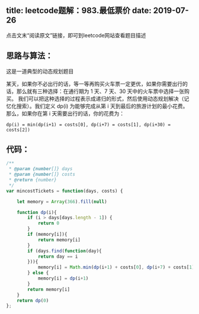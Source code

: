 title: leetcode题解：983.最低票价
date: 2019-07-26
--------------------

点击文末“阅读原文”链接，即可到leetcode网站查看题目描述

## 思路与算法：​

这是一道典型的动态规划题目

某天，如果你不必出行的话，等一等再购买火车票一定更优，如果你需要出行的话，那么就有三种选择：在通行期为 1 天、7 天、30 天中的火车票中选择一张购买。
我们可以把这种选择的过程表示成递归的形式，然后使用动态规划解决（记忆化搜索）。我们定义 dp(i) 为能够完成从第 i 天到最后的旅游计划的最小花费。那么，如果你在第 i 天需要出行的话，你的花费为：

```
dp(i) = min(dp(i+1) = costs[0], dp(i+7) = costs[1], dp(i+30) = costs[2])

```

## 代码：

```javascript
/**
 * @param {number[]} days
 * @param {number[]} costs
 * @return {number}
 */
var mincostTickets = function(days, costs) {

    let memory = Array(366).fill(null)

    function dp(i){
    	if (i > days[days.length - 1]) {
    		return 0
    	}
    	if (memory[i]){
    		return memory[i]
    	}
    	if (days.find(function(day){
    		return day == i
    	})){
    		memory[i] = Math.min(dp(i+1) + costs[0], dp(i+7) + costs[1], dp(i+30) + costs[2])
    	} else {
    		memory[i] = dp(i+1)
    	}
    	return memory[i]
    }
    return dp(0)
};
```



